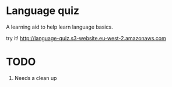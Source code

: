 # Language quiz

A learning aid to help learn language basics.

try it! http://language-quiz.s3-website.eu-west-2.amazonaws.com

# TODO

1. Needs a clean up
